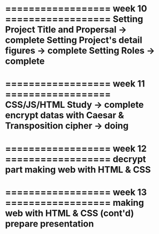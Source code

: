 ================== week 10 ================== 
Setting Project Title and Propersal  ->  complete
Setting Project's detail figures  ->  complete
Setting Roles  ->  complete
============================================= 

================== week 11 ================== 
CSS/JS/HTML Study  ->  complete
encrypt datas with Caesar & Transposition cipher  ->  doing
============================================= 

================== week 12 ================== 
decrypt part
making web with HTML & CSS
============================================= 

================== week 13 ================== 
making web with HTML & CSS (cont'd)
prepare presentation
============================================= 
